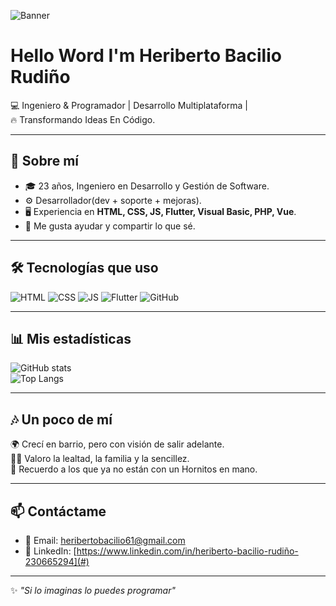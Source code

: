<!-- Banner principal (puedes reemplazar con una imagen hecha en Canva o Figma) -->
![Banner](https://i.ibb.co/3WRvLmL/github-banner.png)

# Hello Word I'm **Heriberto Bacilio Rudiño**  

💻 Ingeniero & Programador | Desarrollo Multiplataforma |  
🔥 Transformando Ideas En Código.  

---

## 🚀 Sobre mí
- 🎓 23 años, Ingeniero en Desarrollo y Gestión de Software.  
- ⚙️ Desarrollador(dev + soporte + mejoras).  
- 🖥️ Experiencia en **HTML, CSS, JS, Flutter, Visual Basic, PHP, Vue**.  
- 🤝 Me gusta ayudar y compartir lo que sé.  

---

## 🛠️ Tecnologías que uso

![HTML](https://img.shields.io/badge/Code-HTML-orange?style=for-the-badge&logo=html5)
![CSS](https://img.shields.io/badge/Style-CSS-blue?style=for-the-badge&logo=css3)
![JS](https://img.shields.io/badge/Script-JavaScript-yellow?style=for-the-badge&logo=javascript)
![Flutter](https://img.shields.io/badge/App-Flutter-02569B?style=for-the-badge&logo=flutter)
![GitHub](https://img.shields.io/badge/Control-GitHub-black?style=for-the-badge&logo=github)

---

## 📊 Mis estadísticas

![GitHub stats](https://github-readme-stats.vercel.app/api?username=TUUSUARIO&show_icons=true&theme=radical)  
![Top Langs](https://github-readme-stats.vercel.app/api/top-langs/?username=TUUSUARIO&layout=compact&theme=radical)

---

## 🎶 Un poco de mí
🌍 Crecí en barrio, pero con visión de salir adelante.  
🤜🤛 Valoro la lealtad, la familia y la sencillez.  
🥂 Recuerdo a los que ya no están con un Hornitos en mano.  

---

## 📫 Contáctame
- 📧 Email: heribertobacilio61@gmail.com 
- 💼 LinkedIn: [https://www.linkedin.com/in/heriberto-bacilio-rudiño-230665294](#)

---

✨ *"Si lo imaginas lo puedes programar"*
